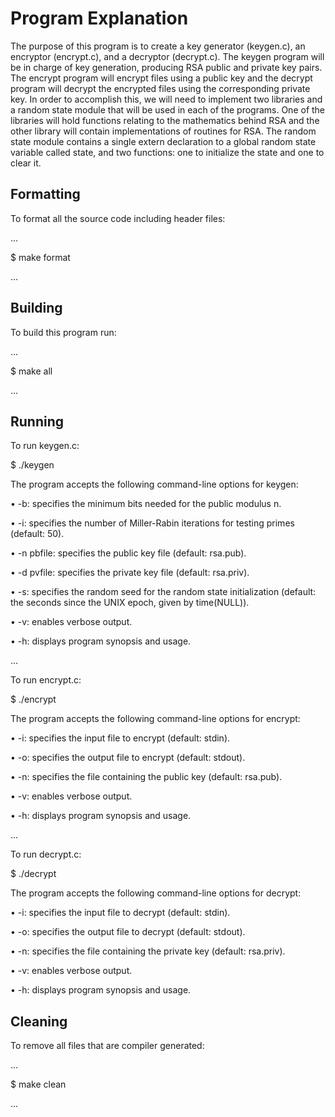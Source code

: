 # Program Explanation

The purpose of this program is to create a key generator (keygen.c), an encryptor (encrypt.c), and a decryptor (decrypt.c). The keygen program will be in charge of key generation, producing RSA public and private key pairs. The encrypt program will encrypt files using a public key and the decrypt program will decrypt the encrypted files using the corresponding private key. In order to accomplish this, we will need to implement two libraries and a random state module that will be used in each of the programs. One of the libraries will hold functions relating to the mathematics behind RSA and the other library will contain implementations of routines for RSA. The random state module contains a single extern declaration to a global random state variable called state, and two functions: one to initialize the state and one to clear it.  


## Formatting

To format all the source code including header files:

...

$ make format

...


## Building 

To build this program run: 

...

$ make all

...


## Running

To run keygen.c:

$ ./keygen

The program accepts the following command-line options for keygen:

• -b: specifies the minimum bits needed for the public modulus n.

• -i: specifies the number of Miller-Rabin iterations for testing primes (default: 50).

• -n pbfile: specifies the public key file (default: rsa.pub).

• -d pvfile: specifies the private key file (default: rsa.priv).

• -s: specifies the random seed for the random state initialization (default: the seconds since the UNIX epoch, given by time(NULL)).

• -v: enables verbose output.

• -h: displays program synopsis and usage.

...

To run encrypt.c:

$ ./encrypt 

The program accepts the following command-line options for encrypt:

• -i: specifies the input file to encrypt (default: stdin).

• -o: specifies the output file to encrypt (default: stdout).

• -n: specifies the file containing the public key (default: rsa.pub).

• -v: enables verbose output.

• -h: displays program synopsis and usage.

...

To run decrypt.c:

$ ./decrypt

The program accepts the following command-line options for decrypt:

• -i: specifies the input file to decrypt (default: stdin).

• -o: specifies the output file to decrypt (default: stdout).

• -n: specifies the file containing the private key (default: rsa.priv).

• -v: enables verbose output.

• -h: displays program synopsis and usage.


## Cleaning

To remove all files that are compiler generated:

...

$ make clean

...

